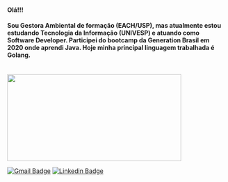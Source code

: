 #### Olá!!!
#### Sou Gestora Ambiental de formação (EACH/USP), mas atualmente estou estudando Tecnologia da Informação (UNIVESP) e atuando como Software Developer. Participei do bootcamp da Generation Brasil em 2020 onde aprendi Java. Hoje minha principal linguagem trabalhada é Golang.

<br />

<img src="https://github-readme-stats.vercel.app/api/top-langs/?username=carolinemerces&layout=compact" width="400" height="200">
<p>


[![Gmail Badge](https://img.shields.io/badge/-Gmail-c14438?style=flat-square&logo=Gmail&logoColor=white&link=mailto:carolinedasmerces@gmail.com)](mailto:carolinedasmerces@gmail.com)
[![Linkedin Badge](https://img.shields.io/badge/-LinkedIn-blue?style=flat-square&logo=Linkedin&logoColor=white&link=https://www.linkedin.com/in/carolinedasmerces/)](https://www.linkedin.com/in/carolinedasmerces/) 




            
